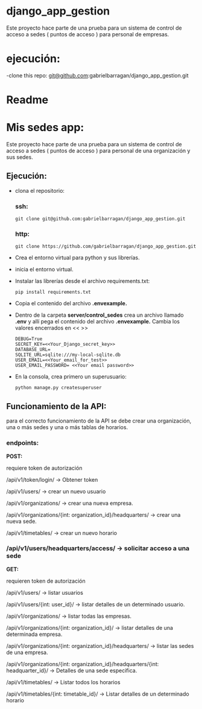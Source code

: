 # django_app_gestion
Este proyecto hace parte de una prueba para un sistema de control de acceso a sedes ( puntos de acceso ) para personal
de empresas.

# ejecución:

-clone this repo:
    git@github.com:gabrielbarragan/django_app_gestion.git

# Readme

# Mis sedes app:

Este proyecto hace parte de una prueba para un sistema de control de acceso a sedes ( puntos de acceso ) para personal de una organización y sus sedes.

## Ejecución:

- clona el repositorio:
    
    ### ssh:
    
    `git clone git@github.com:gabrielbarragan/django_app_gestion.git`
    
    ### http:
    
    `git clone https://github.com/gabrielbarragan/django_app_gestion.git`
    
- Crea el entorno virtual para python y sus librerías.
- inicia el entorno virtual.
- Instalar las librerías desde el archivo requirements.txt:
    
    `pip install requirements.txt`
    
- Copia el contenido del archivo **.envexample.**
- Dentro de la carpeta **server/control_sedes** crea un archivo llamado **.env**  y allí pega el contenido del archivo **.envexample.** Cambia los valores encerrados en << >>
    
    ```
    DEBUG=True
    SECRET_KEY=<<Your_Django_secret_key>>
    DATABASE_URL=
    SQLITE_URL=sqlite:///my-local-sqlite.db
    USER_EMAIL=<<Your_email_for_test>>
    USER_EMAIL_PASSWORD= <<Your email password>>
    ```
    
- En la consola, crea primero un superusuario:
    
    `python manage.py createsuperuser`
    

## Funcionamiento de la API:

para el correcto funcionamiento de la API se debe crear una organización, una o más sedes y una o más tablas de horarios.

### endpoints:

**POST:**

requiere token de autorización

/api/v1/token/login/ → Obtener token

/api/v1/users/ → crear un nuevo usuario 

/api/v1/organizations/ → crear una nueva empresa.

/api/v1/organizations/{int: organization_id}/headquarters/ → crear una nueva sede.

/api/v1/timetables/ → crear un nuevo horario

### **/api/v1/users/headquarters/access/ → solicitar acceso a una sede**

**GET:**

requieren token de autorización

/api/v1/users/ → listar usuarios 

/api/v1/users/{int: user_id}/ → listar detalles de un determinado usuario.

/api/v1/organizations/ → listar todas las empresas.

/api/v1/organizations/{int: organization_id}/ → listar detalles de una determinada empresa.

/api/v1/organizations/{int: organization_id}/headquarters/ → listar las sedes de una empresa.

/api/v1/organizations/{int: organization_id}/headquarters/{int: headquarter_id}/ → Detalles de una sede especifica.

/api/v1/timetables/ → Listar todos los horarios

/api/v1/timetables/{int: timetable_id}/ → Listar detalles de un determinado horario
